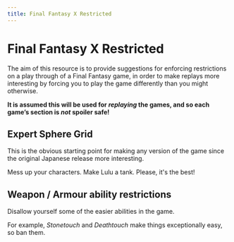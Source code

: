 ```yaml
---
title: Final Fantasy X Restricted
---
```


# Final Fantasy X Restricted

The aim of this resource is to provide suggestions for enforcing restrictions on a play through of a Final Fantasy game, in order to make replays more interesting by forcing you to play the game differently than you might otherwise.

**It is assumed this will be used for *replaying* the games, and so each game’s section is *not* spoiler safe!**

## Expert Sphere Grid
This is the obvious starting point for making any version of the game since the original Japanese release more interesting.

Mess up your characters. Make Lulu a tank. Please, it's the best!

## Weapon / Armour ability restrictions
Disallow yourself some of the easier abilities in the game.

For example, *Stonetouch* and *Deathtouch* make things exceptionally easy, so ban them.